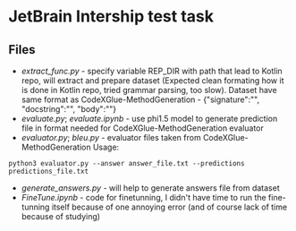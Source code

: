 # JetBrain Intership test task
## Files
* *extract_func.py* - specify variable REP_DIR with path that lead to Kotlin repo, will extract and prepare dataset (Expected clean formating how it is done in Kotlin repo, tried grammar parsing, too slow). Dataset have same format as CodeXGlue-MethodGeneration - {"signature":"", "docstring":"", "body":""}
* *evaluate.py*; *evaluate.ipynb* - use phi1.5 model to generate prediction file in format needed for CodeXGlue-MethodGeneration evaluator
* *evaluator.py*; *bleu.py* - evaluator files taken from CodeXGlue-MethodGeneration
Usage:
```
python3 evaluator.py --answer answer_file.txt --predictions predictions_file.txt
```
* *generate_answers.py* - will help to generate answers file from dataset
* *FineTune.ipynb* - code for finetunning, I didn't have time to run the fine-tunning itself because of one annoying error (and of course lack of time because of studying)